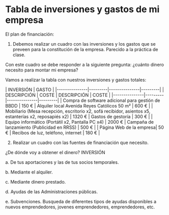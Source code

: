 # Tabla de inversiones y gastos de mi empresa

El plan de financiación:

1. Debemos realizar un cuadro con las inversiones y los gastos que se preveen 
para la constitución de la empresa. Parecido a la práctica de clase.

Con este cuadro se debe responder a la siguiente pregunta: ¿cuánto dinero 
necesito para montar mi empresa?

Vamos a realizar la tabla con nuestros inversiones y gastos totales:

|       INVERSIÓN         |          GASTO          |
|---------------|---------|---------------|---------|
|  DESCRIPCIÓN  |  COSTE  |  DESCRIPCIÓN  |  COSTE  |
|---------------|---------|---------------|---------|
| Compra de software adicional para gestión de BBDD | 150 € | Alquiler local Avenida Reyes Católicos 50 m² | 600 € |
| Mobiliario (Mesa recepción, escritorio x2, sofá recibidor, asientos x5, estanterías x2, reposapiés x2) | 1320 € | Gastos de gestoría | 300 € |
| Equipo informático (Portátil x2, Pantalla PC x4) | 2000 € | Campaña de lanzamiento (Publicidad en RRSS) | 500 € |
| Página Web de la empresa| 50 € | Recibos de luz, teléfono, internet | 180 € |


2. Realizar un cuadro con las fuentes de financiación que necesito.

¿De dónde voy a obtener el dinero? INVERSIÓN

a. De tus aportaciones y las de tus socios temporales.

b. Mediante el alquiler.

c. Mediante dinero prestado.

d. Ayudas de las Administraciones públicas.

e. Subvenciones. Busqueda de diferentes tipos de ayudas disponibles a nuevos 
emprendedores, jovenes emprendedores, emprendedores, etc. 
